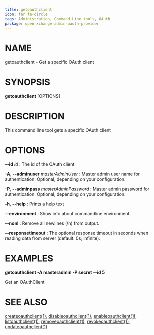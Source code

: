 ```yaml
---
title: getoauthclient
icon: far fa-circle
tags: Administration, Command Line tools, OAuth
package: open-xchange-admin-oauth-provider
---
```


# NAME

getoauthclient - Get a specific OAuth client

# SYNOPSIS

**getoauthclient** [OPTIONS]

# DESCRIPTION

This command line tool gets a specific OAuth client

# OPTIONS

**--id** *id*
: The id of the OAuth client

**-A**, **--adminuser** *masterAdminUser*
:   Master admin user name for authentication. Optional, depending on your configuration.

**-P**, **--adminpass** *masterAdminPassword*
:   Master admin password for authentication. Optional, depending on your configuration.

**-h**, **--help**
: Prints a help text

**--environment**
:   Show info about commandline environment.

**--nonl**
:   Remove all newlines (\\n) from output.

**--responsetimeout**
: The optional response timeout in seconds when reading data from server (default: 0s; infinite).

# EXAMPLES

**getoauthclient -A masteradmin -P secret --id 5**

Get an OAuthClient

# SEE ALSO

[createoauthclient(1)](createoauthclient.html), [disableoauthclient(1)](disableoauthclient.html), [enableoauthclient(1)](enableoauthclient.html), [listoauthclient(1)](listoauthclient.html), [removeoauthclient(1)](removeoauthclient.html), [revokeoauthclient(1)](revokeoauthclient.html), [updateoauthclient(1)](updateoauthclient.html)
